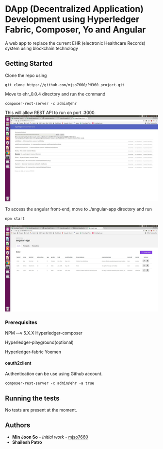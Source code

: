 # DApp (Decentralized Application) Development using Hyperledger Fabric, Composer, Yo and Angular
A web app to replace the current EHR (electronic Healthcare Records) system using blockchain technology

## Getting Started
Clone the repo using 
```
git clone https://github.com/mjso7660/PH360_project.git
```

Move to ehr_0.0.4 directory and run the command
```
composer-rest-server -c admin@ehr
```
This will allow REST API to run on port :3000. 
![Alt text](3000.jpg?raw=true "Title")


To access the angular front-end, move to ./angular-app directory and run
```
npm start
```
![Alt text](4200.jpg?raw=true "Title")
### Prerequisites

NPM --v 5.X.X
Hyperledger-composer

Hyperledger-playground(optional)

Hyperledger-fabric
Yoemen

#### oauth2client
Authentication can be use using Github account. 
```
composer-rest-server -c admin@ehr -a true
```

## Running the tests

No tests are present at the moment.

## Authors

* **Min Joon So** - *Initial work* - [mjso7660](https://github.com/mjso7660)
* **Shailesh Patro**
